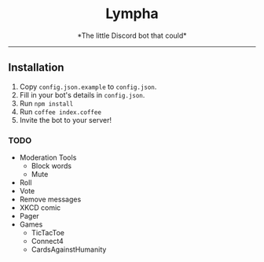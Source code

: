 <h1 align="center">Lympha</h1>
<p align="center">*The little Discord bot that could*</h3>

---

## Installation

1. Copy `config.json.example` to `config.json`.
2. Fill in your bot's details in `config.json`.
3. Run `npm install`
4. Run `coffee index.coffee`
5. Invite the bot to your server!

### TODO

- Moderation Tools
	- Block words
	- Mute
- Roll
- Vote
- Remove messages
- XKCD comic
- Pager
- Games
	- TicTacToe
	- Connect4
	- CardsAgainstHumanity
